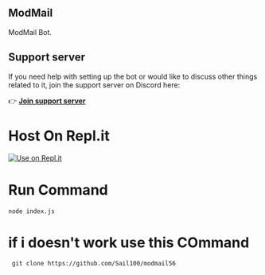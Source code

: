 ## ModMail
ModMail Bot.
## Support server
If you need help with setting up the bot or would like to discuss other things related to it, join the support server on Discord here:

👉 **[Join support server](https://discord.gg/H8RUUYZDK4)**


# Host On Repl.it
[![Use on Repl.it](https://repl.it/badge/github/ZeroDiscord/GiveawayBot)](https://replit.com/github/Sail100/modmail56/)

# Run Command
```node index.js```
# if i doesn't work use this COmmand
``` git clone https://github.com/Sail100/modmail56```
